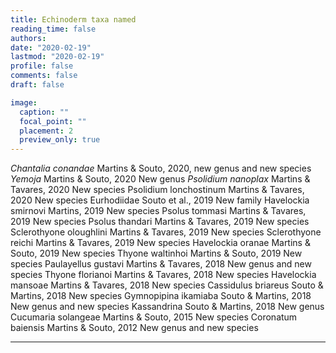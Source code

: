 ```yaml
---
title: Echinoderm taxa named
reading_time: false
authors:
date: "2020-02-19"
lastmod: "2020-02-19"
profile: false
comments: false
draft: false

image:
  caption: ""
  focal_point: ""
  placement: 2
  preview_only: true
---
```


_Chantalia conandae_ Martins & Souto, 2020, new genus and new species
_Yemoja_ Martins & Souto, 2020 New genus
_Psolidium nanoplax_ Martins & Tavares, 2020 New species
Psolidium lonchostinum Martins & Tavares, 2020 New species
Eurhodiidae Souto et al., 2019 New family
Havelockia smirnovi Martins, 2019 New species
Psolus tommasi Martins & Tavares, 2019 New species
Psolus thandari Martins & Tavares, 2019 New species
Sclerothyone oloughlini Martins & Tavares, 2019 New species
Sclerothyone reichi Martins & Tavares, 2019 New species
Havelockia oranae Martins & Souto, 2019 New species
Thyone waltinhoi Martins & Souto, 2019 New species
Paulayellus gustavi Martins & Tavares, 2018 New genus and new species
Thyone florianoi Martins & Tavares, 2018 New species
Havelockia mansoae Martins & Tavares, 2018 New species
Cassidulus briareus Souto & Martins, 2018 New species
Gymnopipina ikamiaba Souto & Martins, 2018 New genus and new species
Kassandrina Souto & Martins, 2018 New genus
Cucumaria solangeae Martins & Souto, 2015 New species
Coronatum baiensis Martins & Souto, 2012 New genus and new species

---
